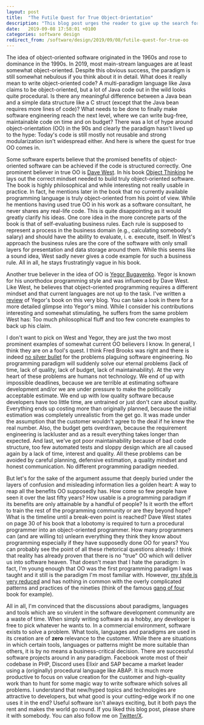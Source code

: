 ```yaml
---
layout: post
title:  "The Futile Quest for True Object-Orientation"
description: "This blog post urges the reader to give up the search for true object-orientation as it is an illusion. Instead, developers should focus on creating value."
date:   2019-09-08 17:58:01 +0100
categories: software design
redirect_from: /software/design/2019/09/08/futile-quest-for-true-oo
---
```

The idea of object-oriented software originated in the 1960s and rose to dominance in the 1990s. In 2019, most main-stream languages are at least somewhat object-oriented. Despite this obvious success, the paradigm is still somewhat nebulous if you think about it in detail. What does it really mean to write object-oriented code? A multi-paradigm language like Java claims to be object-oriented, but a lot of Java code out in the wild looks quite procedural. Is there any meaningful difference between a Java bean and a simple data structure like a C struct (except that the Java bean requires more lines of code)? What needs to be done to finally make software engineering reach the next level, where we can write bug-free, maintainable code on time and on budget? There was a lot of hype around object-orientation (OO) in the 90s and clearly the paradigm hasn't lived up to the hype: Today's code is still mostly not reusable and strong modularization isn't widespread either. And here is where the quest for true OO comes in.

Some software experts believe that the promised benefits of object-oriented software can be achieved if the code is structured correctly. One prominent believer in true OO is [Dave West](http://davewest.us/). In his book [Object Thinking](http://davewest.us/product/object-thinking/) he lays out the correct mindset needed to build truly object-oriented software. The book is highly philosophical and while interesting not really usable in practice. In fact, he mentions later in the book that no currently available programming language is truly object-oriented from his point of view. While he mentions having used true OO in his work as a software consultant, he never shares any real-life code. This is quite disappointing as it would greatly clarify his ideas. One core idea in the more concrete parts of the book is that of self-evaluating business rules. Each rule is supposed to represent a process in the business domain (e.g., calculating somebody's salary) and should have the ability to evaluate, i. e. execute, itself. In West's approach the business rules are the core of the software with only small layers for presentation and data storage around them. While this seems like a sound idea, West sadly never gives a code example for such a business rule. All in all, he stays frustratingly vague in his book.

Another true believer in the idea of OO is [Yegor Bugayenko](https://www.yegor256.com/). Yegor is known for his unorthodox programming style and was influenced by Dave West. Like West, he believes that object-oriented programming requires a different mindset and that current languages are not up to the task. I've written a [review](https://thinkingsideways.net/reviews/elegant-objects-review.html) of Yegor's book on this very blog. You can take a look in there for a more detailed glimpse into Yegor's mind. While I consider his contributions interesting and somewhat stimulating, he suffers from the same problem West has: Too much philosophical fluff and too few concrete examples to back up his claim.

I don't want to pick on West and Yegor, they are just the two most prominent examples of somewhat current OO believers I know. In general, I think they are on a fool's quest. I think Fred Brooks was right and there is indeed [no silver bullet](http://worrydream.com/refs/Brooks-NoSilverBullet.pdf) for the problems plaguing software engineering. No programming paradigm will suddenly solve our eternal problems (lack of time, lack of quality, lack of budget, lack of maintainability). At the very heart of these problems are humans not technology. We end of up with impossible deadlines, because we are terrible at estimating software development and/or we are under pressure to make the politically acceptable estimate. We end up with low quality software because developers have too little time, are untrained or just don't care about quality. Everything ends up costing more than originally planned, because the initial estimation was completely unrealistic from the get go. It was made under the assumption that the customer wouldn't agree to the deal if he knew the real number. Also, the budget gets overdrawn, because the requirement engineering is lackluster and as a result everything takes longer than expected. And last, we've got poor maintainability because of bad code structure, too few automated tests and sloppy design which are all caused again by a lack of time, interest and quality. All these problems can be avoided by careful planning, defensive estimation, a quality mindset and honest communication. No different programming paradigm needed.

But let's for the sake of the argument assume that deeply buried under the layers of confusion and misleading information lies a golden heart: A way to reap all the benefits OO supposedly has. How come so few people have seen it over the last fifty years? How usable is a programming paradigm if its benefits are only attainable by a handful of people? Is it worth the effort to train the rest of the programming community or are they beyond hope? What is the timeline until a break-even point is reached? Dave West states on page 30 of his book that a lobotomy is required to turn a procedural programmer into an object-oriented programmer. How many programmers can (and are willing to) unlearn everything they think they know about programming especially if they have supposedly done OO for years? You can probably see the point of all these rhetorical questions already: I think that reality has already proven that there is no "true" OO which will deliver us into software heaven. That doesn't mean that I hate the paradigm: In fact, I'm young enough that OO was the first programming paradigm I was taught and it still is the paradigm I'm most familiar with. However, [my style is very reduced](https://thinkingsideways.net/code/sane-programming.html) and has nothing in common with the overly complicated patterns and practices of the nineties (think of the famous [gang of four](https://www.goodreads.com/book/show/85009.Design_Patterns) book for example).

All in all, I'm convinced that the discussions about paradigms, languages and tools which are so virulent in the software development community are a waste of time. When simply writing software as a hobby, any developer is free to pick whatever he wants to. In a commercial environment, software exists to solve a problem. What tools, languages and paradigms are used in its creation are of **zero** relevance to the customer. While there are situations in which certain tools, languages or patterns might be more suitable than others, it is by no means a business-critical decision. There are successful software projects around in any paradigm. Facebook wrote most of their codebase in PHP, Discord uses Elixir and SAP became a market leader using a (originally) procedural language like ABAP. It is much more productive to focus on value creation for the customer and high-quality work than to hunt for some magic way to write software which solves all problems. I understand that new/hyped topics and technologies are attractive to developers, but what good is your cutting-edge work if no one uses it in the end? Useful software isn't always exciting, but it both pays the rent and makes the world go round. If you liked this blog post, please share it with somebody. You can also follow me on [Twitter/X](https://twitter.com/fxr256). 
